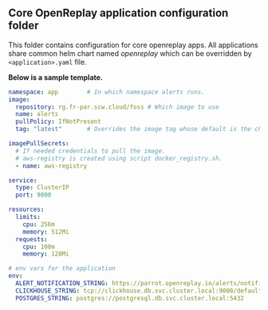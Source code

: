 ## Core OpenReplay application configuration folder

  This folder contains configuration for core openreplay apps. All applications share common helm chart named *openreplay* which can be overridden by `<application>.yaml` file.
  
  **Below is a sample template.**
  
  ```yaml
  namespace: app        # In which namespace alerts runs.
  image:
    repository: rg.fr-par.scw.cloud/foss # Which image to use
    name: alerts
    pullPolicy: IfNotPresent
    tag: "latest"       # Overrides the image tag whose default is the chart appVersion.

  imagePullSecrets:     
    # If needed credentials to pull the image.
    # aws-registry is created using script docker_registry.sh.
    - name: aws-registry 

  service:
    type: ClusterIP
    port: 9000

  resources:
    limits:
      cpu: 256m
      memory: 512Mi
    requests:
      cpu: 100m
      memory: 128Mi

  # env vars for the application
  env:
    ALERT_NOTIFICATION_STRING: https://parrot.openreplay.io/alerts/notifications
    CLICKHOUSE_STRING: tcp://clickhouse.db.svc.cluster.local:9000/default
    POSTGRES_STRING: postgres://postgresql.db.svc.cluster.local:5432
  ```
